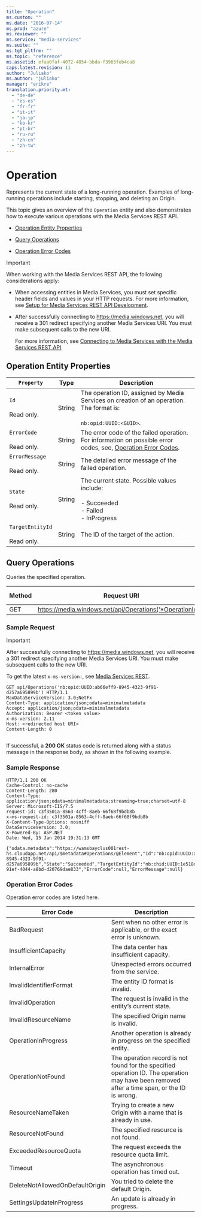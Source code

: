 ```yaml
---
title: "Operation"
ms.custom: ""
ms.date: "2016-07-14"
ms.prod: "azure"
ms.reviewer: ""
ms.service: "media-services"
ms.suite: ""
ms.tgt_pltfrm: ""
ms.topic: "reference"
ms.assetid: efaa0faf-4072-4054-bbda-f3963feb4ca8
caps.latest.revision: 11
author: "Juliako"
ms.author: "juliako"
manager: "erikre"
translation.priority.mt: 
  - "de-de"
  - "es-es"
  - "fr-fr"
  - "it-it"
  - "ja-jp"
  - "ko-kr"
  - "pt-br"
  - "ru-ru"
  - "zh-cn"
  - "zh-tw"
---
```

# Operation
Represents the current state of a long-running operation. Examples of long-running operations include starting, stopping, and deleting an Origin.  
  
 This topic gives an overview of the `Operation` entity and also demonstrates how to execute various operations with the Media Services REST API.  
  
-   [Operation Entity Properties](#operation_properties)  
  
-   [Query Operations](#query_operations)  
  
-   [Operation Error Codes](#error_codes)  
  
> [!IMPORTANT]
>  When working with the Media Services REST API, the following considerations apply:  
>   
>  -   When accessing entities in Media Services, you must set specific header fields and values in your HTTP requests. For more information, see [Setup for Media Services REST API Development](http://msdn.microsoft.com/en-us/42ae6204-93bc-4797-bf40-1c68512cfb73).  
> -   After successfully connecting to https://media.windows.net, you will receive a 301 redirect specifying another Media Services URI. You must make subsequent calls to the new URI.  
>   
>      For more information, see [Connecting to Media Services with the Media Services REST API](http://msdn.microsoft.com/en-us/426d52db-1ac1-4ede-85be-da8ff5a7973f).  
  
##  <a name="operation_properties"></a> Operation Entity Properties  
  
|`Property`|Type|Description|  
|----------------|----------|-----------------|  
|`Id`<br /><br /> Read only.|String|The operation ID, assigned by Media Services on creation of an operation. The format is:<br /><br /> `nb:opid:UUID:<GUID>`.|  
|`ErrorCode`<br /><br /> Read only.|String|The error code of the failed operation. For information on possible error codes, see, [Operation Error Codes](#error_codes).|  
|`ErrorMessage`<br /><br /> Read only.|String|The detailed error message of the failed operation.|  
|`State`<br /><br /> Read only.|String|The current state. Possible values include:<br /><br /> -   Succeeded<br />-   Failed<br />-   InProgress|  
|`TargetEntityId`<br /><br /> Read only.|String|The ID of the target of the action.|  
  
##  <a name="query_operations"></a> Query Operations  
 Queries the specified operation.  
  
|Method|Request URI|HTTP version|  
|------------|-----------------|------------------|  
|GET|https://media.windows.net/api/Operations(‘*OperationId*’)|HTTP/1.1|  
  
### Sample Request  
  
> [!IMPORTANT]
>  After successfully connecting to https://media.windows.net, you will receive a 301 redirect specifying another Media Services URI. You must make subsequent calls to the new URI.  
  
 To get the latest `x-ms-version:`, see [Media Services REST](../services/azure-media-services-rest-api-reference.md).  
  
```  
GET api/Operations('nb:opid:UUID:ab66eff9-8945-4323-9f91-d257a695899b') HTTP/1.1  
MaxDataServiceVersion: 3.0;NetFx  
Content-Type: application/json;odata=minimalmetadata  
Accept: application/json;odata=minimalmetadata  
Authorization: Bearer <token value>  
x-ms-version: 2.11  
Host: <redirected host URI>  
Content-Length: 0  
  
```  
  
 If successful, a **200 OK** status code is returned along with a status message in the response body, as shown in the following example.  
  
### Sample Response  
  
```  
HTTP/1.1 200 OK  
Cache-Control: no-cache  
Content-Length: 280  
Content-Type: application/json;odata=minimalmetadata;streaming=true;charset=utf-8  
Server: Microsoft-IIS/7.5  
request-id: c3f3501a-8563-4cff-8aeb-66f68f9bdb8b  
x-ms-request-id: c3f3501a-8563-4cff-8aeb-66f68f9bdb8b  
X-Content-Type-Options: nosniff  
DataServiceVersion: 3.0;  
X-Powered-By: ASP.NET  
Date: Wed, 15 Jan 2014 19:31:13 GMT  
  
{"odata.metadata":"https://wamsbayclus001rest-hs.cloudapp.net/api/$metadata#Operations/@Element","Id":"nb:opid:UUID:ab66eff9-8945-4323-9f91-d257a695899b","State":"Succeeded","TargetEntityId":"nb:chid:UUID:1e518dbc-91ef-4044-a8bd-d20769dae833","ErrorCode":null,"ErrorMessage":null}  
```  
  
###  <a name="error_codes"></a> Operation Error Codes  
 Operation error codes are listed here.  
  
|Error Code|Description|  
|----------------|-----------------|  
|BadRequest|Sent when no other error is applicable, or the exact error is unknown.|  
|InsufficientCapacity|The data center has insufficient capacity.|  
|InternalError|Unexpected errors occurred from the service.|  
|InvalidIdentifierFormat|The entity ID format is invalid.|  
|InvalidOperation|The request is invalid in the entity’s current state.|  
|InvalidResourceName|The specified Origin name is invalid.|  
|OperationInProgress|Another operation is already in progress on the specified entity.|  
|OperationNotFound|The operation record is not found for the specified operation ID. The operation may have been removed after a time span, or the ID is wrong.|  
|ResourceNameTaken|Trying to create a new Origin with a name that is already in use.|  
|ResourceNotFound|The specified resource is not found.|  
|ExceededResourceQuota|The request exceeds the resource quota limit.|  
|Timeout|The asynchronous operation has timed out.|  
|DeleteNotAllowedOnDefaultOrigin|You tried to delete the default Origin.|  
|SettingsUpdateInProgress|An update is already in progress.|